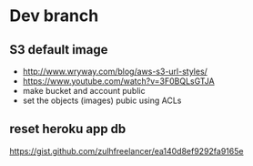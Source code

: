 # Dev branch

## S3 default image

- http://www.wryway.com/blog/aws-s3-url-styles/
- https://www.youtube.com/watch?v=3F0BQLsGTJA
- make bucket and account public
- set the objects (images) pubic using ACLs

## reset heroku app db
https://gist.github.com/zulhfreelancer/ea140d8ef9292fa9165e


